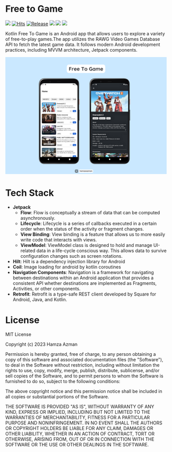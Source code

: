 # Free to Game

[![](https://img.shields.io/github/downloads/hamzaazman/kotlinfreetogame/total?color=orange&label=Total%20Downloads%20(GitHub)&logo=github&logoColor=white)](https://tooomm.github.io/github-release-stats/?username=hamzaazman&repository=kotlinfreetogame)
[![Hits](https://hits.seeyoufarm.com/api/count/incr/badge.svg?url=https://github.com/hamzaazman/KotlinFreeToGame&count_bg=%239A3DC8&title_bg=%23555555&icon=tencentweibo.svg&icon_color=%23E7E7E7&title=Visitors&edge_flat=false)](https://hits.seeyoufarm.com)
[![Release](https://img.shields.io/github/v/release/hamzaazman/KotlinFreeToGame?color=52be80&label=Release)](https://github.com/hamzaazman/KotlinFreeToGame/releases)
![](https://img.shields.io/badge/Minimum%20SDK-24%20(Marshmallow)-839192?logo=android&logoColor=white)
![](https://img.shields.io/badge/Target%20SDK-33%20(Android%2013)-566573?logo=android&logoColor=white)
![](https://img.shields.io/github/license/hamzaazman/KotlinFreeToGame?color=red&label=License)

Kotlin Free To Game is an Android app that allows users to explore a variety of free-to-play games.The app utilizes the RAWG Video Games Database API to fetch the latest game data. It follows modern Android development practices, including MVVM architecture, Jetpack components.

<img src="https://github.com/hamzaazman/KotlinFreeToGame/blob/master/screenshots/freetogame_preview.png" />

# Tech Stack
- **Jetpack**
  - **Flow**: Flow is conceptually a stream of data that can be computed asynchronously.
  - **Lifecycle**: Lifecycle is a series of callbacks executed in a certain order when the status of the activity or fragment changes.
  - **View Binding**: View binding is a feature that allows us to more easily write code that interacts with views.
  - **ViewModel**: ViewModel class is designed to hold and manage UI-related data in a life-cycle conscious way. This allows data to survive configuration changes such as screen rotations.
- **Hilt**: Hilt is a dependency injection library for Android
- **Coil**: Image loading for android by kotlin coroutines
- **Navigation Components**: Navigation is a framework for navigating between destinations within an Android application that provides a consistent API whether destinations are implemented as Fragments, Activities, or other components.
- **Retrofit**: Retrofit is a type-safe REST client developed by Square for Android, Java, and Kotlin.


# License

MIT License

Copyright (c) 2023 Hamza Azman

Permission is hereby granted, free of charge, to any person obtaining a copy
of this software and associated documentation files (the "Software"), to deal
in the Software without restriction, including without limitation the rights
to use, copy, modify, merge, publish, distribute, sublicense, and/or sell
copies of the Software, and to permit persons to whom the Software is
furnished to do so, subject to the following conditions:

The above copyright notice and this permission notice shall be included in all
copies or substantial portions of the Software.

THE SOFTWARE IS PROVIDED "AS IS", WITHOUT WARRANTY OF ANY KIND, EXPRESS OR
IMPLIED, INCLUDING BUT NOT LIMITED TO THE WARRANTIES OF MERCHANTABILITY,
FITNESS FOR A PARTICULAR PURPOSE AND NONINFRINGEMENT. IN NO EVENT SHALL THE
AUTHORS OR COPYRIGHT HOLDERS BE LIABLE FOR ANY CLAIM, DAMAGES OR OTHER
LIABILITY, WHETHER IN AN ACTION OF CONTRACT, TORT OR OTHERWISE, ARISING FROM,
OUT OF OR IN CONNECTION WITH THE SOFTWARE OR THE USE OR OTHER DEALINGS IN THE
SOFTWARE.
